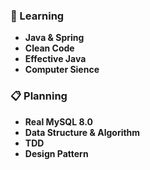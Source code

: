 ### 📖 Learning
* **Java & Spring**
* **Clean Code**
* **Effective Java**
* **Computer Sience**

### 📋 Planning
* **Real MySQL 8.0**
* **Data Structure & Algorithm**
* **TDD**
* **Design Pattern**
